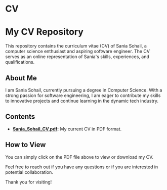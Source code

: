 # CV
# My CV Repository

This repository contains the curriculum vitae (CV) of Sania Sohail, a computer science enthusiast and aspiring software engineer. The CV serves as an online representation of Sania's skills, experiences, and qualifications.

## About Me

I am Sania Sohail, currently pursuing a degree in Computer Science. With a strong passion for software engineering, I am eager to contribute my skills to innovative projects and continue learning in the dynamic tech industry.

## Contents

- **[Sania_Sohail_CV.pdf](Sania_Sohail_CV.pdf):** My current CV in PDF format.

## How to View

You can simply click on the PDF file above to view or download my CV.

Feel free to reach out if you have any questions or if you are interested in potential collaboration.

Thank you for visiting!



